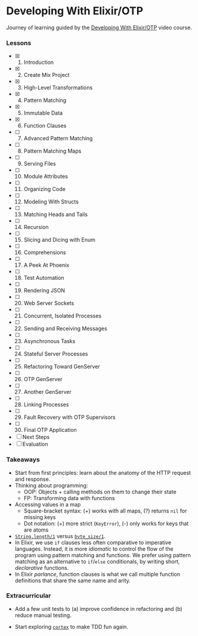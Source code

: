 # Developing With Elixir/OTP

Journey of learning guided by the [Developing With Elixir/OTP](https://pragmaticstudio.com/elixir) video course.

### Lessons

- [x] 1. Introduction
- [x] 2. Create Mix Project
- [x] 3. High-Level Transformations
- [x] 4. Pattern Matching
- [x] 5. Immutable Data
- [x] 6. Function Clauses
- [ ] 7. Advanced Pattern Matching
- [ ] 8. Pattern Matching Maps
- [ ] 9. Serving Files
- [ ] 10. Module Attributes
- [ ] 11. Organizing Code
- [ ] 12. Modeling With Structs
- [ ] 13. Matching Heads and Tails
- [ ] 14. Recursion
- [ ] 15. Slicing and Dicing with Enum
- [ ] 16. Comprehensions
- [ ] 17. A Peek At Phoenix
- [ ] 18. Test Automation
- [ ] 19. Rendering JSON
- [ ] 20. Web Server Sockets
- [ ] 21. Concurrent, Isolated Processes
- [ ] 22. Sending and Receiving Messages
- [ ] 23. Asynchronous Tasks
- [ ] 24. Stateful Server Processes
- [ ] 25. Refactoring Toward GenServer
- [ ] 26. OTP GenServer
- [ ] 27. Another GenServer
- [ ] 28. Linking Processes
- [ ] 29. Fault Recovery with OTP Supervisors
- [ ] 30. Final OTP Application
- [ ] Next Steps
- [ ] Evaluation

### Takeaways

- Start from first principles: learn about the anatomy of the HTTP request and response.
- Thinking about programming:
  - OOP: Objects + calling methods on them to change their state
  - FP: Transforming data with functions
- Accessing values in a map
  - Square-bracket syntax: (+) works with all maps, (?) returns `nil` for missing keys
  - Dot notation: (+) more strict (`KeyError`), (-) only works for keys that are atoms
- [`String.length/1`] versus [`byte_size/1`].
- In Elixir, we use `if` clauses less often comparative to imperative languages.
  Instead, it is more _idiomatic_ to control the flow of the program using
  pattern matching and functions. We prefer using pattern matching as an
  alternative to `if`/`else` conditionals, by writing short, _declarative_
  functions.
- In Elixir _parlance_, function clauses is what we call multiple function
  definitions that share the same name and arity.

### Extracurricular

- Add a few unit tests to (a) improve confidence in refactoring and (b) reduce manual testing.
- Start exploring [`cortex`] to make TDD fun again.

  [`byte_size/1`]: https://hexdocs.pm/elixir/Kernel.html?#byte_size/1
  [`cortex`]: https://hex.pm/packages/cortex
  [`string.length/1`]: https://hexdocs.pm/elixir/String.html#length/1
